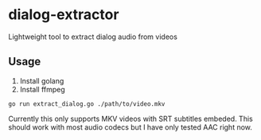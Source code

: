 # dialog-extractor
Lightweight tool to extract dialog audio from videos

## Usage

1. Install golang
2. Install ffmpeg

```shell
go run extract_dialog.go ./path/to/video.mkv
```

Currently this only supports MKV videos with SRT subtitles embeded. This should work with most audio codecs but I have only tested AAC right now.

